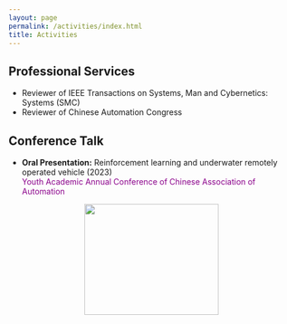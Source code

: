 ```yaml
---
layout: page
permalink: /activities/index.html
title: Activities
---
```


## Professional Services

- Reviewer of IEEE Transactions on Systems, Man and Cybernetics: Systems (SMC)
- Reviewer of Chinese Automation Congress

## Conference Talk

- **Oral Presentation:** Reinforcement learning and underwater remotely operated vehicle (2023)   
&zwnj;<font color='DarkMagenta'>Youth Academic Annual Conference of Chinese Association of Automation</font>   

<div style="text-align:center;">
  <img src="https://jcyang101.github.io/images/yac2023.jpg" width="237" height="196">
</div>